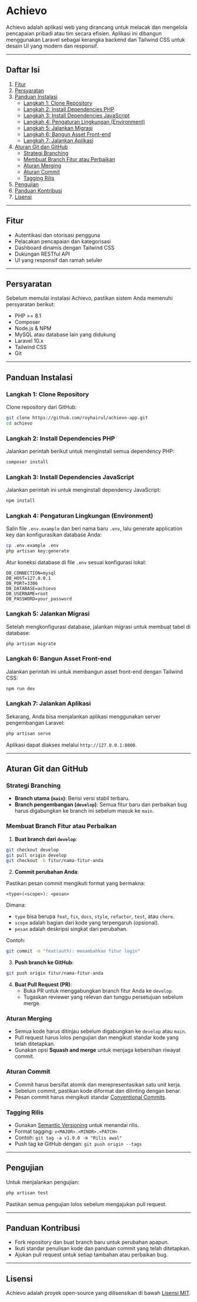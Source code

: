 # Achievo

Achievo adalah aplikasi web yang dirancang untuk melacak dan mengelola pencapaian pribadi atau tim secara efisien. Aplikasi ini dibangun menggunakan Laravel sebagai kerangka backend dan Tailwind CSS untuk desain UI yang modern dan responsif.

---

## Daftar Isi

1. [Fitur](#fitur)
2. [Persyaratan](#persyaratan)
3. [Panduan Instalasi](#panduan-instalasi)
    - [Langkah 1: Clone Repository](#langkah-1-clone-repository)
    - [Langkah 2: Install Dependencies PHP](#langkah-2-install-dependencies-php)
    - [Langkah 3: Install Dependencies JavaScript](#langkah-3-install-dependencies-javascript)
    - [Langkah 4: Pengaturan Lingkungan (Environment)](#langkah-4-pengaturan-lingkungan-environment)
    - [Langkah 5: Jalankan Migrasi](#langkah-5-jalankan-migrasi)
    - [Langkah 6: Bangun Asset Front-end](#langkah-6-bangun-asset-front-end)
    - [Langkah 7: Jalankan Aplikasi](#langkah-7-jalankan-aplikasi)
4. [Aturan Git dan GitHub](#aturan-git-dan-github)
    - [Strategi Branching](#strategi-branching)
    - [Membuat Branch Fitur atau Perbaikan](#membuat-branch-fitur-atau-perbaikan)
    - [Aturan Merging](#aturan-merging)
    - [Aturan Commit](#aturan-commit)
    - [Tagging Rilis](#tagging-rilis)
5. [Pengujian](#pengujian)
6. [Panduan Kontribusi](#panduan-kontribusi)
7. [Lisensi](#lisensi)

---

## Fitur

-   Autentikasi dan otorisasi pengguna
-   Pelacakan pencapaian dan kategorisasi
-   Dashboard dinamis dengan Tailwind CSS
-   Dukungan RESTful API
-   UI yang responsif dan ramah seluler

---

## Persyaratan

Sebelum memulai instalasi Achievo, pastikan sistem Anda memenuhi persyaratan berikut:

-   PHP >= 8.1
-   Composer
-   Node.js & NPM
-   MySQL atau database lain yang didukung
-   Laravel 10.x
-   Tailwind CSS
-   Git

---

## Panduan Instalasi

### Langkah 1: Clone Repository

Clone repository dari GitHub:

```bash
git clone https://github.com/royhairul/achievo-app.git
cd achievo
```

### Langkah 2: Install Dependencies PHP

Jalankan perintah berikut untuk menginstall semua dependency PHP:

```bash
composer install
```

### Langkah 3: Install Dependencies JavaScript

Jalankan perintah ini untuk menginstall dependency JavaScript:

```bash
npm install
```

### Langkah 4: Pengaturan Lingkungan (Environment)

Salin file `.env.example` dan beri nama baru `.env`, lalu generate application key dan konfigurasikan database Anda:

```bash
cp .env.example .env
php artisan key:generate
```

Atur koneksi database di file `.env` sesuai konfigurasi lokal:

```
DB_CONNECTION=mysql
DB_HOST=127.0.0.1
DB_PORT=3306
DB_DATABASE=achievo
DB_USERNAME=root
DB_PASSWORD=your_password
```

### Langkah 5: Jalankan Migrasi

Setelah mengkonfigurasi database, jalankan migrasi untuk membuat tabel di database:

```bash
php artisan migrate
```

### Langkah 6: Bangun Asset Front-end

Jalankan perintah ini untuk membangun asset front-end dengan Tailwind CSS:

```bash
npm run dev
```

### Langkah 7: Jalankan Aplikasi

Sekarang, Anda bisa menjalankan aplikasi menggunakan server pengembangan Laravel:

```bash
php artisan serve
```

Aplikasi dapat diakses melalui `http://127.0.0.1:8000`.

---

## Aturan Git dan GitHub

### Strategi Branching

-   **Branch utama (`main`)**: Berisi versi stabil terbaru.
-   **Branch pengembangan (`develop`)**: Semua fitur baru dan perbaikan bug harus digabungkan ke branch ini sebelum masuk ke `main`.

### Membuat Branch Fitur atau Perbaikan

1. **Buat branch dari `develop`**:

```bash
git checkout develop
git pull origin develop
git checkout -b fitur/nama-fitur-anda
```

2. **Commit perubahan Anda**:

Pastikan pesan commit mengikuti format yang bermakna:

```
<type>(<scope>): <pesan>
```

Dimana:

-   `type` bisa berupa `feat`, `fix`, `docs`, `style`, `refactor`, `test`, atau `chore`.
-   `scope` adalah bagian dari kode yang terpengaruh (opsional).
-   `pesan` adalah deskripsi singkat dari perubahan.

Contoh:

```bash
git commit -m "feat(auth): menambahkan fitur login"
```

3. **Push branch ke GitHub**:

```bash
git push origin fitur/nama-fitur-anda
```

4. **Buat Pull Request (PR)**:
    - Buka PR untuk menggabungkan branch fitur Anda ke `develop`.
    - Tugaskan reviewer yang relevan dan tunggu persetujuan sebelum merge.

### Aturan Merging

-   Semua kode harus ditinjau sebelum digabungkan ke `develop` atau `main`.
-   Pull request harus lolos pengujian dan mengikuti standar kode yang telah ditetapkan.
-   Gunakan opsi **Squash and merge** untuk menjaga kebersihan riwayat commit.

### Aturan Commit

-   Commit harus bersifat atomik dan merepresentasikan satu unit kerja.
-   Sebelum commit, pastikan kode diformat dan dilinting dengan benar.
-   Pesan commit harus mengikuti standar [Conventional Commits](https://www.conventionalcommits.org/en/v1.0.0/).

### Tagging Rilis

-   Gunakan [Semantic Versioning](https://semver.org/) untuk menandai rilis.
-   Format tagging: `v<MAJOR>.<MINOR>.<PATCH>`
-   Contoh: `git tag -a v1.0.0 -m "Rilis awal"`
-   Push tag ke GitHub dengan: `git push origin --tags`

---

## Pengujian

Untuk menjalankan pengujian:

```bash
php artisan test
```

Pastikan semua pengujian lolos sebelum mengajukan pull request.

---

## Panduan Kontribusi

-   Fork repository dan buat branch baru untuk perubahan apapun.
-   Ikuti standar penulisan kode dan panduan commit yang telah ditetapkan.
-   Ajukan pull request untuk setiap tambahan atau perbaikan bug.

---

## Lisensi

Achievo adalah proyek open-source yang dilisensikan di bawah [Lisensi MIT](https://opensource.org/licenses/MIT).
